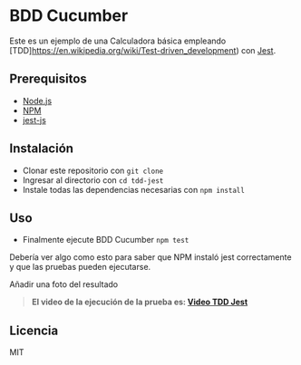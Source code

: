 # BDD Cucumber
Este es un ejemplo de una Calculadora básica empleando [TDD]https://en.wikipedia.org/wiki/Test-driven_development) con [Jest](https://jestjs.io/docs/getting-started).

## Prerequisitos

* [Node.js](http://nodejs.org)
* [NPM](http://npmjs.org)
* [jest-js](https://github.com/facebook/jest)

## Instalación

* Clonar este repositorio con `git clone`
* Ingresar al directorio con `cd tdd-jest`
* Instale todas las dependencias necesarias con `npm install`

## Uso

* Finalmente ejecute BDD Cucumber `npm test`

Debería ver algo como esto para saber que NPM instaló jest correctamente y que las pruebas pueden ejecutarse.

Añadir una foto del resultado

>**El video de la ejecución de la prueba es: [Video TDD Jest](./images/tdd-jest.pm4)**

## Licencia
MIT
